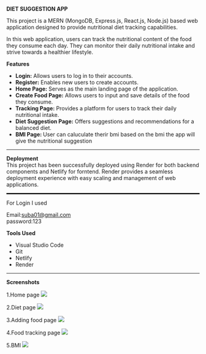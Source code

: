 <b>DIET SUGGESTION APP </b>

This project is a MERN (MongoDB, Express.js, React.js, Node.js) based web application designed to provide nutritional diet tracking capabilities.

In this web application, users can track the nutritional content of the food they consume each day. They can monitor their daily nutritional intake and strive towards a healthier lifestyle.

<b>Features</b>
<ul>
  <li><b>Login:</b> Allows users to log in to their accounts. </li>
  <li><b>Register:</b> Enables new users to create accounts.</li>
  <li><b>Home Page:</b> Serves as the main landing page of the application.</li>
  <li><b>Create Food Page:</b> Allows users to input and save details of the food they consume.</li>
  <li><b>Tracking Page:</b> Provides a platform for users to track their daily nutritional intake.</li>
  <li><b>Diet Suggestion Page:</b> Offers suggestions and recommendations for a balanced diet.</li>
  <li><b>BMI Page: </b>User can caluculate therir bmi based on the bmi the app will give the nutritional suggestion</li>
</ul>
<hr> 

<b>Deployment</b><br>
This project has been successfully deployed using Render for both backend components and Netlify for forntend. Render provides a seamless deployment experience with easy scaling and management of web applications.

<hr style="border: 1px solid black;">

For Login I used

Email:suba01@gmail.com <br>
password:123

<b>Tools Used</b>
<ul>
  <li>Visual Studio Code</li>
  <li>Git</li>
  <li>Netlify</li>
  <li>Render</li>
</ul>

<hr>

<b>Screenshots</b>

1.Home page
<img src = "https://github.com/Gomathy-Shanmugam/DIET-SUGGESTION-APP-FRONTEND/assets/113160365/0094fedf-22fd-412e-b858-6b0b860611bc">

2.Diet page
<img src = "https://github.com/Gomathy-Shanmugam/DIET-SUGGESTION-APP-FRONTEND/assets/113160365/9ec9af9d-f4c2-4b75-9c6b-d8973e84ee35">

3.Adding food page
<img src = "https://github.com/Gomathy-Shanmugam/DIET-SUGGESTION-APP-FRONTEND/assets/113160365/d0ae3af0-b602-4327-86f9-877fa63d4ff5">

4.Food tracking page
<img src = "https://github.com/Gomathy-Shanmugam/DIET-SUGGESTION-APP-FRONTEND/assets/113160365/69e6e4bf-0848-45a1-b89c-103ac9a68552">

5.BMI 
<img src = "https://github.com/Gomathy-Shanmugam/DIET-SUGGESTION-APP-FRONTEND/assets/113160365/3a29c76d-b4d8-4e97-aa90-76811e8e7b67">





